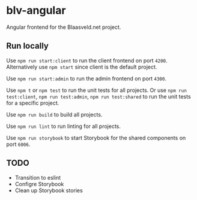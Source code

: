 # blv-angular
Angular frontend for the Blaasveld.net project.

## Run locally

Use `npm run start:client` to run the client frontend on port `4200`. Alternatively use `npm start` since client is the default project.

Use `npm run start:admin` to run the admin frontend on port `4300`.

Use `npm t` or `npm test` to run the unit tests for all projects.
Or use `npm run test:client`, `npm run test:admin`, `npm run test:shared` to run the unit tests for a specific project.

Use `npm run build` to build all projects.

Use `npm run lint` to run linting for all projects.

Use `npm run storybook` to start Storybook for the shared components on port `6006`.

## TODO
* Transition to eslint
* Configre Storybook
* Clean up Storybook stories